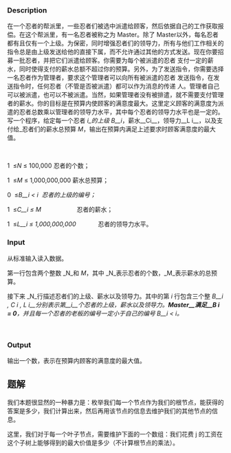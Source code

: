 ### Description

在一个忍者的帮派里，一些忍者们被选中派遣给顾客，然后依据自己的工作获取报偿。在这个帮派里，有一名忍者被称之为 Master。除了 Master以外，每名忍者都有且仅有一个上级。为保密，同时增强忍者们的领导力，所有与他们工作相关的指令总是由上级发送给他的直接下属，而不允许通过其他的方式发送。现在你要招募一批忍者，并把它们派遣给顾客。你需要为每个被派遣的忍者 支付一定的薪水，同时使得支付的薪水总额不超过你的预算。另外，为了发送指令，你需要选择一名忍者作为管理者，要求这个管理者可以向所有被派遣的忍者 发送指令，在发送指令时，任何忍者（不管是否被派遣）都可以作为消息的传递 人。管理者自己可以被派遣，也可以不被派遣。当然，如果管理者没有被排遣，就不需要支付管理者的薪水。你的目标是在预算内使顾客的满意度最大。这里定义顾客的满意度为派遣的忍者总数乘以管理者的领导力水平，其中每个忍者的领导力水平也是一定的。写一个程序，给定每一个忍者 _i_的上级 _B__i__，薪水__Ci__，领导力__L i__，以及支付给_忍者们的薪水总预算 _M_，输出在预算内满足上述要求时顾客满意度的最大值。

  
 

1  ≤_N_ ≤ 100,000 忍者的个数；

1  ≤_M_ ≤ 1,000,000,000 薪水总预算； 

0  ≤_B__i < i  忍者的上级的编号；_

1  ≤_C__i ≤ M_                     忍者的薪水；

1  ≤_L__i ≤ 1,000,000,000_             忍者的领导力水平。

### Input

从标准输入读入数据。

第一行包含两个整数 _N_和 _M_，其中 _N_表示忍者的个数，_M_表示薪水的总预算。

接下来 _N_行描述忍者们的上级、薪水以及领导力。其中的第 _i_ 行包含三个整 _B__i , C i , L i__分别表示第__i__个忍者的上级，薪水以及领导力。__Master__满足__B i = 0__，_并且每一个忍者的老板的编号一定小于自己的编号 _B__i < i__。_

  
 

### Output

输出一个数，表示在预算内顾客的满意度的最大值。

## 题解
我们本题很显然的一种暴力是：枚举我们每一个节点作为我们的根节点，能获得的答案是多少，我们计算出来，然后再用该节点的信息去维护我们的其他节点的信息。

这里，我们对于每一个叶子节点，需要维护下面的一个数组：我们花费 j 的工资在这个子树上能够得到的最大价值是多少（不计算根节点的乘法）。